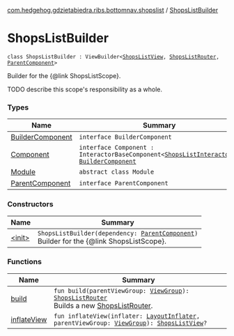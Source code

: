 [com.hedgehog.gdzietabiedra.ribs.bottomnav.shopslist](../index.md) / [ShopsListBuilder](./index.md)

# ShopsListBuilder

`class ShopsListBuilder : ViewBuilder<`[`ShopsListView`](../-shops-list-view/index.md)`, `[`ShopsListRouter`](../-shops-list-router/index.md)`, `[`ParentComponent`](-parent-component/index.md)`>`

Builder for the {@link ShopsListScope}.

TODO describe this scope's responsibility as a whole.

### Types

| Name | Summary |
|---|---|
| [BuilderComponent](-builder-component/index.md) | `interface BuilderComponent` |
| [Component](-component/index.md) | `interface Component : InteractorBaseComponent<`[`ShopsListInteractor`](../-shops-list-interactor/index.md)`>, `[`BuilderComponent`](-builder-component/index.md) |
| [Module](-module/index.md) | `abstract class Module` |
| [ParentComponent](-parent-component/index.md) | `interface ParentComponent` |

### Constructors

| Name | Summary |
|---|---|
| [&lt;init&gt;](-init-.md) | `ShopsListBuilder(dependency: `[`ParentComponent`](-parent-component/index.md)`)`<br>Builder for the {@link ShopsListScope}. |

### Functions

| Name | Summary |
|---|---|
| [build](build.md) | `fun build(parentViewGroup: `[`ViewGroup`](https://developer.android.com/reference/android/view/ViewGroup.html)`): `[`ShopsListRouter`](../-shops-list-router/index.md)<br>Builds a new [ShopsListRouter](../-shops-list-router/index.md). |
| [inflateView](inflate-view.md) | `fun inflateView(inflater: `[`LayoutInflater`](https://developer.android.com/reference/android/view/LayoutInflater.html)`, parentViewGroup: `[`ViewGroup`](https://developer.android.com/reference/android/view/ViewGroup.html)`): `[`ShopsListView`](../-shops-list-view/index.md)`?` |
